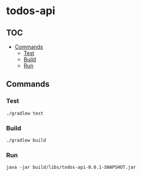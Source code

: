 <!-- omit in toc -->
# todos-api

<!-- omit in toc -->
## TOC

- [Commands](#commands)
    - [Test](#test)
    - [Build](#build)
    - [Run](#run)

## Commands

### Test

```shell
./gradlew test
```

### Build

```shell
./gradlew build
```

### Run

```shell
java -jar build/libs/todos-api-0.0.1-SNAPSHOT.jar
```
